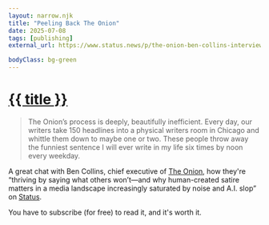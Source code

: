 ```yaml
---
layout: narrow.njk
title: "Peeling Back The Onion"
date: 2025-07-08
tags: [publishing]
external_url: https://www.status.news/p/the-onion-ben-collins-interview/?ref=daniel.pizza

bodyClass: bg-green
---
```


<h1><a href="{{ external_url }}">{{ title }}</a></h1>

> The Onion’s process is deeply, beautifully inefficient. Every day, our writers take 150 headlines into a physical writers room in Chicago and whittle them down to maybe one or two. These people throw away the funniest sentence I will ever write in my life six times by noon every weekday.

A great chat with Ben Collins, chief executive of [The Onion](https://theonion.com/?ref=daniel.pizza), how they're “thriving by saying what others won’t—and why human-created satire matters in a media landscape increasingly saturated by noise and A.I. slop” on [Status](https://www.status.news?ref=daniel.pizza). 

You have to subscribe (for free) to read it, and it's worth it.